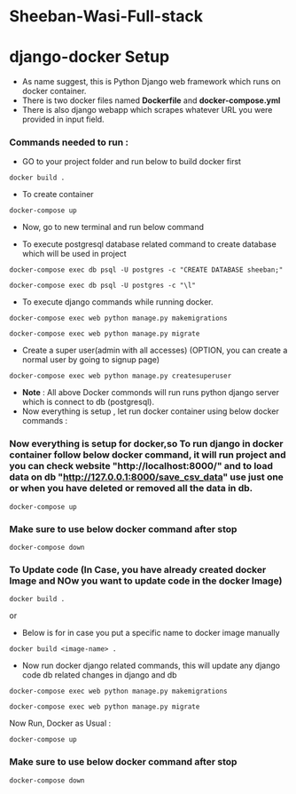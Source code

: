 # Sheeban-Wasi-Full-stack
# django-docker Setup
- As name suggest, this is Python Django web framework which runs on docker container.
- There is two docker files named **Dockerfile** and **docker-compose.yml**
- There is also django webapp which scrapes whatever URL you were provided in input field.

### Commands needed to run :
- GO to your project folder and run below to build docker first 
```
docker build .
```
- To create container
```
docker-compose up
```
- Now, go to new terminal and run below command

- To execute postgresql database related command to create database which will be used in project
```
docker-compose exec db psql -U postgres -c "CREATE DATABASE sheeban;"
```
```
docker-compose exec db psql -U postgres -c "\l"
```

- To execute django commands while running docker.
```
docker-compose exec web python manage.py makemigrations
```
```
docker-compose exec web python manage.py migrate
```

- Create a super user(admin with all accesses) (OPTION, you can create a normal user by going to signup page)
```
docker-compose exec web python manage.py createsuperuser
```

- **Note** : All above Docker commonds will run runs python django server which is connect to db (postgresql).
- Now everything is setup , let run docker container using below docker commands :

### Now everything is setup for docker,so To run django in docker container follow below docker command, it will run project and you can check website "http://localhost:8000/" and to load data on db "http://127.0.0.1:8000/save_csv_data" use just one or when you have deleted or removed all the data in db.
```
docker-compose up
```
### Make sure to use below docker command after stop 
```
docker-compose down
```

### To Update code (In Case, you have already created docker Image and NOw you want to update code in the docker Image) 
```
docker build .
```
or 
- Below is for in case you put a specific name to docker image manually
```
docker build <image-name> .
```
- Now run docker django related commands, this will update any django code db related changes in django and db
```
docker-compose exec web python manage.py makemigrations
```
```
docker-compose exec web python manage.py migrate
```
Now Run, Docker as Usual : 
```
docker-compose up
```
### Make sure to use below docker command after stop 
```
docker-compose down
```
